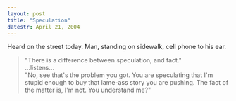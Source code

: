 ```yaml
---
layout: post
title: "Speculation"
datestr: April 21, 2004
---
```


Heard on the street today.  Man, standing on sidewalk, cell phone to his ear.
<blockquote>
&quot;There is a difference between speculation, and fact.&quot; <br />
...listens... <br />
&quot;No, see that's the problem you got.  You are speculating that I'm stupid enough to buy that lame-ass story you are pushing.  The fact of the matter is, I'm not.  You understand me?&quot;
</blockquote>


